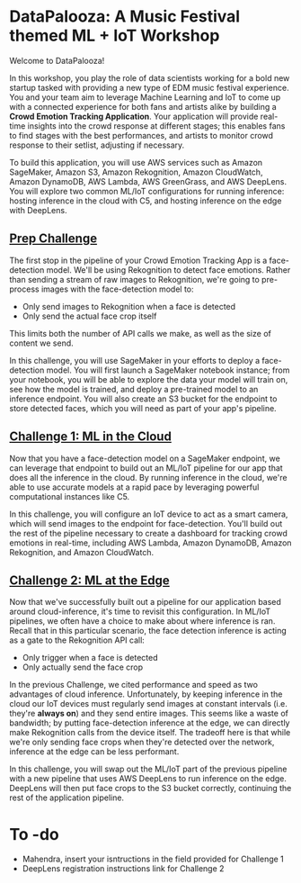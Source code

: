# DataPalooza: A Music Festival themed ML + IoT Workshop

Welcome to DataPalooza! 

In this workshop, you play the role of data scientists working for a bold new startup tasked with providing a new type of EDM music festival experience. You and your team aim to leverage Machine Learning and IoT to come up with a connected experience for both fans and artists alike by building a **Crowd Emotion Tracking Application**. Your application will provide real-time insights into the crowd response at different stages; this enables fans to find stages with the best performances, and artists to monitor crowd response to their setlist, adjusting if necessary.

To build this application, you will use AWS services such as Amazon SageMaker, Amazon S3, Amazon Rekognition, Amazon CloudWatch, Amazon DynamoDB, AWS Lambda, AWS GreenGrass, and AWS DeepLens. You will explore two common ML/IoT configurations for running inference: hosting inference in the cloud with C5, and hosting inference on the edge with DeepLens.

## [Prep Challenge](https://github.com/kenstler/aws-ml-iot-lab/tree/master/Prep_Challenge)

The first stop in the pipeline of your Crowd Emotion Tracking App is a face-detection model. We'll be using Rekognition to detect face emotions. Rather than sending a stream of raw images to Rekognition, we're going to pre-process images with the face-detection model to:
* Only send images to Rekognition when a face is detected
* Only send the actual face crop itself

This limits both the number of API calls we make, as well as the size of content we send.

In this challenge, you will use SageMaker in your efforts to deploy a face-detection model. You will first launch a SageMaker notebook instance; from your notebook, you will be able to explore the data your model will train on, see how the model is trained, and deploy a pre-trained model to an inference endpoint. You will also create an S3 bucket for the endpoint to store detected faces, which you will need as part of your app's pipeline.

## [Challenge 1: ML in the Cloud](https://github.com/kenstler/aws-ml-iot-lab/tree/master/Challenge_1_ML_Cloud)
Now that you have a face-detection model on a SageMaker endpoint, we can leverage that endpoint to build out an ML/IoT pipeline for our app that does all the inference in the cloud. By running inference in the cloud, we're able to use accurate models at a rapid pace by leveraging powerful computational instances like C5.

In this challenge, you will configure an IoT device to act as a smart camera, which will send images to the endpoint for face-detection. You'll build out the rest of the pipeline necessary to create a dashboard for tracking crowd emotions in real-time, including AWS Lambda, Amazon DynamoDB, Amazon Rekognition, and Amazon CloudWatch.

## [Challenge 2: ML at the Edge](https://github.com/kenstler/aws-ml-iot-lab/tree/master/Challenge_2_ML_Edge)

Now that we've successfully built out a pipeline for our application based around cloud-inference, it's time to revisit this configuration. In ML/IoT pipelines, we often have a choice to make about where inference is ran. Recall that in this particular scenario, the face detection inference is acting as a gate to the Rekognition API call:
* Only trigger when a face is detected
* Only actually send the face crop

In the previous Challenge, we cited performance and speed as two advantages of cloud inference. Unfortunately, by keeping inference in the cloud our IoT devices must regularly send images at constant intervals (i.e. they're **always on**) and they send entire images. This seems like a waste of bandwidth; by putting face-detection inference at the edge, we can directly make Rekognition calls from the device itself. The tradeoff here is that while we're only sending face crops when they're detected over the network, inference at the edge can be less performant.

In this challenge, you will swap out the ML/IoT part of the previous pipeline with a new pipeline that uses AWS DeepLens to run inference on the edge. DeepLens will then put face crops to the S3 bucket correctly, continuing the rest of the application pipeline.

# To -do
* Mahendra, insert your isntructions in the field provided for Challenge 1
* DeepLens registration instructions link for Challenge 2
